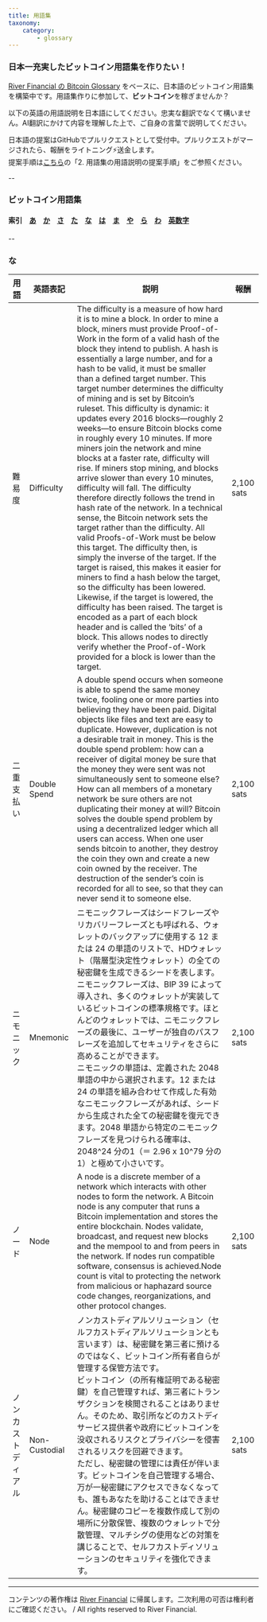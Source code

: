 ```yaml
---
title: 用語集
taxonomy:
    category:
        - glossary
---
```


### 日本一充実したビットコイン用語集を作りたい！

[River Financial の Bitcoin Glossary](https://river.com/learn/terms/) をベースに、日本語のビットコイン用語集を構築中です。用語集作りに参加して、**ビットコイン**を稼ぎませんか？

以下の英語の用語説明を日本語にしてください。忠実な翻訳でなくて構いません。AI翻訳にかけて内容を理解した上で、ご自身の言葉で説明してください。

日本語の提案はGitHubでプルリクエストとして受付中。プルリクエストがマージされたら、報酬をライトニング⚡️送金します。<br>
提案手順は[こちら](https://github.com/lostinbitcoin/categories/wiki)の「2. 用語集の用語説明の提案手順」をご参照ください。

--
### ビットコイン用語集
#### 索引　[あ](http://lostinbitcoin.jp.testrs.jp/staging/glossary/glossary-a/#a)　[か](http://lostinbitcoin.jp.testrs.jp/staging/glossary/glossary-ka/#ka)　[さ](http://lostinbitcoin.jp.testrs.jp/staging/glossary/glossary-sa/#sa)　[た](http://lostinbitcoin.jp.testrs.jp/staging/glossary/glossary-ta/#ta)　[な](http://lostinbitcoin.jp.testrs.jp/staging/glossary/glossary-na/#na)　[は](http://lostinbitcoin.jp.testrs.jp/staging/glossary/glossary-ha/#ha)　[ま](http://lostinbitcoin.jp.testrs.jp/staging/glossary/glossary-ma/#ma)　[や](http://lostinbitcoin.jp.testrs.jp/staging/glossary/glossary-ya/#ya)　[ら](http://lostinbitcoin.jp.testrs.jp/staging/glossary/glossary-ra/#ra)　</a>[わ](http://lostinbitcoin.jp.testrs.jp/staging/glossary/glossary-wa/#wa)　[英数字](http://lostinbitcoin.jp.testrs.jp/staging/glossary/glossary-number/#number)
--

### <a id="na"></a>な

|  用語  |  英語表記  |  説明  |  報酬  |
| ---- | ---- | ---- |---- |
|難易度| Difficulty|<a id="difficulty"></a>The difficulty is a measure of how hard it is to mine a block. In order to mine a block, miners must provide Proof-of-Work in the form of a valid hash of the block they intend to publish. A hash is essentially a large number, and for a hash to be valid, it must be smaller than a defined target number. This target number determines the difficulty of mining and is set by Bitcoin’s ruleset. This difficulty is dynamic: it updates every 2016 blocks—roughly 2 weeks—to ensure Bitcoin blocks come in roughly every 10 minutes. If more miners join the network and mine blocks at a faster rate, difficulty will rise. If miners stop mining, and blocks arrive slower than every 10 minutes, difficulty will fall. The difficulty therefore directly follows the trend in hash rate of the network. In a technical sense, the Bitcoin network sets the target rather than the difficulty. All valid Proofs-of-Work must be below this target. The difficulty then, is simply the inverse of the target. If the target is raised, this makes it easier for miners to find a hash below the target, so the difficulty has been lowered. Likewise, if the target is lowered, the difficulty has been raised. The target is encoded as a part of each block header and is called the ‘bits’ of a block. This allows nodes to directly verify whether the Proof-of-Work provided for a block is lower than the target.| 2,100 sats  |
|二重支払い| Double Spend |<a id="double_spend"></a>A double spend occurs when someone is able to spend the same money twice, fooling one or more parties into believing they have been paid. Digital objects like files and text are easy to duplicate. However, duplication is not a desirable trait in money. This is the double spend problem: how can a receiver of digital money be sure that the money they were sent was not simultaneously sent to someone else? How can all members of a monetary network be sure others are not duplicating their money at will? Bitcoin solves the double spend problem by using a decentralized ledger which all users can access. When one user sends bitcoin to another, they destroy the coin they own and create a new coin owned by the receiver. The destruction of the sender’s coin is recorded for all to see, so that they can never send it to someone else.| 2,100 sats  |
|ニモニック| Mnemonic|<a id="mnemonic"></a>ニモニックフレーズはシードフレーズやリカバリーフレーズとも呼ばれる、ウォレットのバックアップに使用する 12 または 24 の単語のリストで、HDウォレット（階層型決定性ウォレット）の全ての秘密鍵を生成できるシードを表します。<br>ニモニックフレーズは、BIP 39 によって導入され、多くのウォレットが実装しているビットコインの標準規格です。ほとんどのウォレットでは、ニモニックフレーズの最後に、ユーザーが独自のパスフレーズを追加してセキュリティをさらに高めることができます。<br>ニモニックの単語は、定義された 2048 単語の中から選択されます。12 または 24 の単語を組み合わせて作成した有効なニモニックフレーズがあれば、シードから生成された全ての秘密鍵を復元できます。2048 単語から特定のニモニックフレーズを見つけられる確率は、2048^24 分の1（＝ 2.96 x 10^79 分の1）と極めて小さいです。| 2,100 sats  |
|ノード|  Node |  <a id="node"></a>A node is a discrete member of a network which interacts with other nodes to form the network. A Bitcoin node is any computer that runs a Bitcoin implementation and stores the entire blockchain. Nodes validate, broadcast, and request new blocks and the mempool to and from peers in the network. If nodes run compatible software, consensus is achieved.Node count is vital to protecting the network from malicious or haphazard source code changes, reorganizations, and other protocol changes. | 2,100 sats  |
|ノンカストディアル| Non-Custodial | <a id="non_custodial"></a>ノンカストディアルソリューション（セルフカストディアルソリューションとも言います）は、秘密鍵を第三者に預けるのではなく、ビットコイン所有者自らが管理する保管方法です。<br>ビットコイン（の所有権証明である秘密鍵）を自己管理すれば、第三者にトランザクションを検閲されることはありません。そのため、取引所などのカストディサービス提供者や政府にビットコインを没収されるリスクとプライバシーを侵害されるリスクを回避できます。<br>ただし、秘密鍵の管理には責任が伴います。ビットコインを自己管理する場合、万が一秘密鍵にアクセスできなくなっても、誰もあなたを助けることはできません。秘密鍵のコピーを複数作成して別の場所に分散保管、複数のウォレットで分散管理、マルチシグの使用などの対策を講じることで、セルフカストディソリューションのセキュリティを強化できます。 | 2,100 sats  |

---
コンテンツの著作権は [River Financial](https://river.com/) に帰属します。二次利用の可否は権利者にご確認ください。 / All rights reserved to River Financial.
